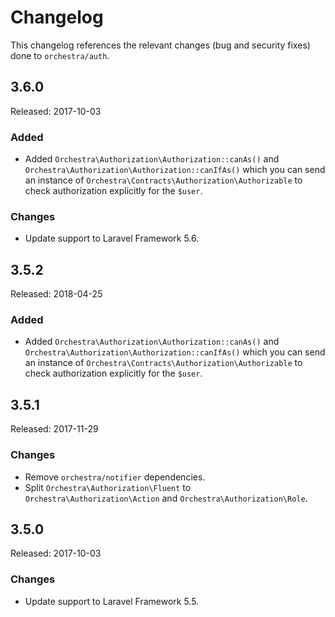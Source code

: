 # Changelog

This changelog references the relevant changes (bug and security fixes) done to `orchestra/auth`.

## 3.6.0

Released: 2017-10-03

### Added

* Added `Orchestra\Authorization\Authorization::canAs()` and `Orchestra\Authorization\Authorization::canIfAs()` which you can send an instance of `Orchestra\Contracts\Authorization\Authorizable` to check authorization explicitly for the `$user`.

### Changes

* Update support to Laravel Framework 5.6.

## 3.5.2

Released: 2018-04-25

### Added

* Added `Orchestra\Authorization\Authorization::canAs()` and `Orchestra\Authorization\Authorization::canIfAs()` which you can send an instance of `Orchestra\Contracts\Authorization\Authorizable` to check authorization explicitly for the `$user`.

## 3.5.1

Released: 2017-11-29

### Changes

* Remove `orchestra/notifier` dependencies.
* Split `Orchestra\Authorization\Fluent` to `Orchestra\Authorization\Action` and `Orchestra\Authorization\Role`.

## 3.5.0

Released: 2017-10-03

### Changes

* Update support to Laravel Framework 5.5.
